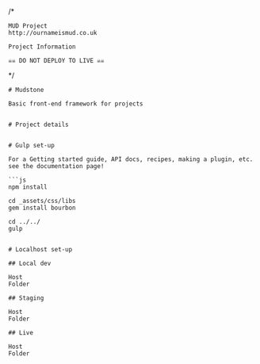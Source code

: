 /*
	
    MUD Project
    http://ournameismud.co.uk
    
    Project Information
    
    ☠☠ DO NOT DEPLOY TO LIVE ☠☠
	
*/

    # Mudstone

    Basic front-end framework for projects
    
    
    # Project details
    
    
    # Gulp set-up
    
    For a Getting started guide, API docs, recipes, making a plugin, etc. see the documentation page!
    
    ```js
    npm install

    cd _assets/css/libs
    gem install bourbon

    cd ../../
    gulp

    
    # Localhost set-up
    
    ## Local dev
    
    Host
    Folder
    
    ## Staging
    
    Host
    Folder
    
    ## Live 
    
    Host 
    Folder
